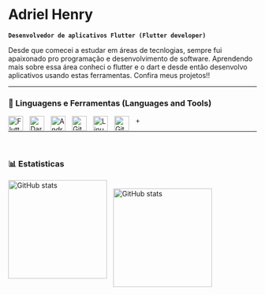 # Adriel Henry

**`Desenvolvedor de aplicativos Flutter (Flutter developer)`**

Desde que comecei a estudar em áreas de tecnlogias, sempre fui apaixonado pro programação e desenvolvimento de software. Aprendendo mais sobre essa área conheci o flutter e o dart e desde então desenvolvo aplicativos usando estas ferramentas. Confira meus projetos!! 

---

### 🧰 Linguagens e Ferramentas  (Languages and Tools) 

<img align="left" alt="Flutter" width="30px" style="padding-right:10px;" src="https://cdn.jsdelivr.net/gh/devicons/devicon@latest/icons/flutter/flutter-original.svg" />
<img align="left" alt="Dart" width="30px" style="padding-right:10px;" src="https://cdn.jsdelivr.net/gh/devicons/devicon@latest/icons/dart/dart-original.svg" />
<img align="left" alt="Android" width="30px" style="padding-right:10px;" src="https://cdn.jsdelivr.net/gh/devicons/devicon@latest/icons/androidstudio/androidstudio-original.svg" />
<img align="left" alt="Git" width="30px" style="padding-right:10px;" src="https://cdn.jsdelivr.net/gh/devicons/devicon/icons/git/git-original.svg" />
<img align="left" alt="Linux" width="30px" style="padding-right:10px;" src="https://cdn.jsdelivr.net/gh/devicons/devicon/icons/linux/linux-original.svg" />
<img align="left" alt="GitHub" width="30px" style="padding-right:10px;" src="https://cdn.jsdelivr.net/gh/devicons/devicon/icons/github/github-original.svg" />


+<hr>
<br>

### 📊 Estatisticas

<p>
<img align="left" alt="GitHub stats" height="200px" style="padding-right:10px;" src="https://github-readme-stats.vercel.app/api?username=adrielhenry33&show_icons=true&theme=tokyonight&include_all_commits=true&locale=pt-br" />

<br>

<img align="left" alt="GitHub stats" height="200px" style="padding-right:10px;" src="https://github-readme-stats.vercel.app/api/top-langs/?username=adrielhenry33&theme=tokyonight&layout=compact&custom_title=Tecnlogias&langs_count=9" />



